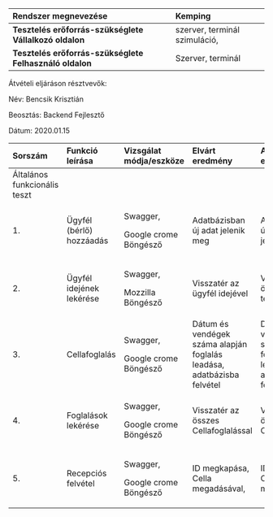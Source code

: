 |**Rendszer megnevezése**|Kemping|
| :- | :- |
|**Tesztelés erőforrás-szükséglete Vállalkozó oldalon**|szerver, terminál szimuláció,|
|**Tesztelés erőforrás-szükséglete Felhasználó oldalon**|Szerver, terminál|

Átvételi eljáráson résztvevők:

Név: Bencsik Krisztián

Beosztás: Backend Fejlesztő

Dátum: 2020.01.15

|**Sorszám**|**Funkció leírása**|**Vizsgálat módja/eszköze**|**Elvárt eredmény**|**Aktuális eredmény**|**Megfelelősség státusza**|
| :-------- | :---------------- | :------------------------ | :---------------- | :------------------ | :----------------------- |
|Általános funkcionális teszt|
|1.|Ügyfél (bérlő) hozzáadás|<p>Swagger,</p><p>Google crome Böngésző</p>|<p>Adatbázisban új adat jelenik meg</p><p></p>|<p>Adatbázisban új termék jelenik meg</p><p></p>|Megfelelő|
|2.|Ügyfél idejének lekérése|<p>Swagger,</p><p>Mozzilla Böngésző</p>|Visszatér az ügyfél idejével|Visszatér az összes termékkel|Megfelelő|
|3.|Cellafoglalás|<p>Swagger,</p><p>Google crome Böngésző</p>|Dátum és vendégek száma alapján foglalás leadása, adatbázisba felvétel|Dátum és vendégek száma alapján foglalás leadása, adatbázisba felvétel|Megfelelő|
|4.|Foglalások lekérése|<p>Swagger,</p><p>Google crome Böngésző</p>|Visszatér az összes Cellafoglalással|Visszatér az összes Cellafoglalással|Megfelelő|
|5.|Recepciós felvétel|<p>Swagger,</p><p>Google crome Böngésző</p>|ID megkapása, Cella megadásával,|ID megkapása, Cella megadásával,|Megfelelő|